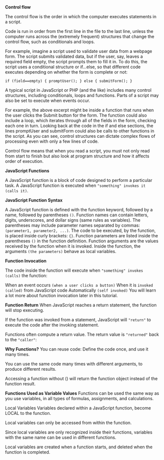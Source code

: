 **Control flow**


The control flow is the order in which the computer executes statements in a script.

Code is run in order from the first line in the file to the last line, unless the computer runs across the (extremely frequent) structures that change the control flow, such as conditionals and loops.

For example, imagine a script used to validate user data from a webpage form. The script submits validated data, but if the user, say, leaves a required field empty, the script prompts them to fill it in. To do this, the script uses a conditional structure or if...else, so that different code executes depending on whether the form is complete or not:

`if (field==empty) {
    promptUser();
} else {
    submitForm();
}`

A typical script in JavaScript or PHP (and the like) includes many control structures, including conditionals, loops and functions. Parts of a script may also be set to execute when events occur.

For example, the above excerpt might be inside a function that runs when the user clicks the Submit button for the form. The function could also include a loop, which iterates through all of the fields in the form, checking each one in turn. Looking back at the code in the if and else sections, the lines promptUser and submitForm could also be calls to other functions in the script. As you can see, control structures can dictate complex flows of processing even with only a few lines of code.

Control flow means that when you read a script, you must not only read from start to finish but also look at program structure and how it affects order of execution.


**JavaScript Functions**

A JavaScript function is a block of code designed to perform a particular task. A JavaScript function is executed when `"something" invokes it (calls it)`.

**JavaScript Function Syntax**

A JavaScript function is defined with the function keyword, followed by a name, followed by parentheses `()`. Function names can contain letters, digits, underscores, and dollar signs (same rules as variables). The parentheses may include parameter names separated by commas:
`(parameter1, parameter2, ...)`. The code to be executed, by the function, is placed inside curly brackets: `{}`. Function parameters are listed inside the parentheses `()` in the function definition. Function arguments are the values received by the function when it is invoked. Inside the function, the arguments `(the parameters)` behave as local variables.

**Function Invocation**

The code inside the function will execute when `"something" invokes (calls)` the function:

When an event occurs `(when a user clicks a button)`
When it is `invoked (called)` from JavaScript code
Automatically `(self invoked)`
You will learn a lot more about function invocation later in this tutorial.

**Function Return**
When JavaScript reaches a return statement, the function will stop executing.

If the function was invoked from a statement, JavaScript will `"return"` to execute the code after the invoking statement.

Functions often compute a return value. The return value is `"returned"` back to the `"caller"`:


**Why Functions?**
You can reuse code: Define the code once, and use it many times.

You can use the same code many times with different arguments, to produce different results.

Accessing a function without () will return the function object instead of the function result.


**Functions Used as Variable Values**
Functions can be used the same way as you use variables, in all types of formulas, assignments, and calculations.

Local Variables
Variables declared within a JavaScript function, become LOCAL to the function.

Local variables can only be accessed from within the function.

Since local variables are only recognized inside their functions, variables with the same name can be used in different functions.

Local variables are created when a function starts, and deleted when the function is completed.



